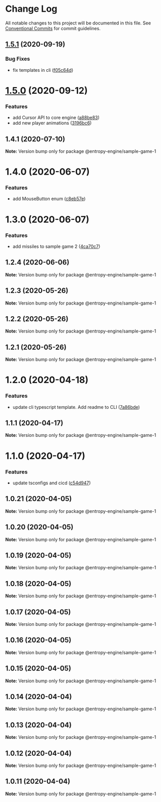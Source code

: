 # Change Log

All notable changes to this project will be documented in this file.
See [Conventional Commits](https://conventionalcommits.org) for commit guidelines.

## [1.5.1](https://github.com/rob893/Entropy-Game-Engine/compare/@entropy-engine/sample-game-1@1.5.0...@entropy-engine/sample-game-1@1.5.1) (2020-09-19)


### Bug Fixes

* fix templates in cli ([f05c64d](https://github.com/rob893/Entropy-Game-Engine/commit/f05c64de4bb30b30a7c7225530bb131da119aac7))





# [1.5.0](https://github.com/rob893/Entropy-Game-Engine/compare/@entropy-engine/sample-game-1@1.4.1...@entropy-engine/sample-game-1@1.5.0) (2020-09-12)


### Features

* add Cursor API to core engine ([a88be83](https://github.com/rob893/Entropy-Game-Engine/commit/a88be83eed0be136f406ec4feba061ea0cb051ca))
* add new player animations ([3196bc6](https://github.com/rob893/Entropy-Game-Engine/commit/3196bc688fce8c65231e32cd1b0e09fcf5e2008c))





## 1.4.1 (2020-07-10)

**Note:** Version bump only for package @entropy-engine/sample-game-1





# 1.4.0 (2020-06-07)


### Features

* add MouseButton enum ([c8eb57e](https://github.com/rob893/Entropy-Game-Engine/commit/c8eb57e83a1a7a84ef3cd37effc854c1f38321a8))





# 1.3.0 (2020-06-07)


### Features

* add missiles to sample game 2 ([4ca70c7](https://github.com/rob893/Entropy-Game-Engine/commit/4ca70c79f36a5165f169fb67b3a498ff2dc8ed6f))





## 1.2.4 (2020-06-06)

**Note:** Version bump only for package @entropy-engine/sample-game-1





## 1.2.3 (2020-05-26)

**Note:** Version bump only for package @entropy-engine/sample-game-1





## 1.2.2 (2020-05-26)

**Note:** Version bump only for package @entropy-engine/sample-game-1





## 1.2.1 (2020-05-26)

**Note:** Version bump only for package @entropy-engine/sample-game-1





# 1.2.0 (2020-04-18)


### Features

* update cli typescript template. Add readme to CLI ([7a86bde](https://github.com/rob893/Entropy-Game-Engine/commit/7a86bdeea3405bb4659aa1e8cef73909f9072111))





## 1.1.1 (2020-04-17)

**Note:** Version bump only for package @entropy-engine/sample-game-1





# 1.1.0 (2020-04-17)


### Features

* update tsconfigs and cicd ([c54d947](https://github.com/rob893/Entropy-Game-Engine/commit/c54d9477dfda9480edc80cdd589059c0987642d1))





## 1.0.21 (2020-04-05)

**Note:** Version bump only for package @entropy-engine/sample-game-1





## 1.0.20 (2020-04-05)

**Note:** Version bump only for package @entropy-engine/sample-game-1





## 1.0.19 (2020-04-05)

**Note:** Version bump only for package @entropy-engine/sample-game-1





## 1.0.18 (2020-04-05)

**Note:** Version bump only for package @entropy-engine/sample-game-1





## 1.0.17 (2020-04-05)

**Note:** Version bump only for package @entropy-engine/sample-game-1





## 1.0.16 (2020-04-05)

**Note:** Version bump only for package @entropy-engine/sample-game-1





## 1.0.15 (2020-04-05)

**Note:** Version bump only for package @entropy-engine/sample-game-1





## 1.0.14 (2020-04-04)

**Note:** Version bump only for package @entropy-engine/sample-game-1





## 1.0.13 (2020-04-04)

**Note:** Version bump only for package @entropy-engine/sample-game-1





## 1.0.12 (2020-04-04)

**Note:** Version bump only for package @entropy-engine/sample-game-1





## 1.0.11 (2020-04-04)

**Note:** Version bump only for package @entropy-engine/sample-game-1
